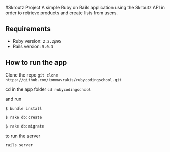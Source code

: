 #Skroutz Project 
A simple Ruby on Rails application using the Skroutz API in order to retrieve products and create lists from users. 

## Requirements
* Ruby version: ``2.2.2p95``
* Rails version: ``5.0.3``

## How to run the app
Clone the repo
``git clone https://github.com/konmavrakis/rubycodingschool.git ``

cd in the app folder
``cd rubycodingschool``

and run

``$ bundle install``

``$ rake db:create``

``$ rake db:migrate``


to run the server

``rails server``

